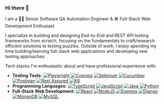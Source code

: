 ### Hi there 👋

I am a 👨‍💻 Senior Software QA Automation Engineer & 🛠️ Full-Stack Web Development Enthusiast

I specialize in building and designing End-to-End and REST API testing frameworks from scratch, focusing on the fundamentals to craft/research efficient solutions to testing puzzles. Outside of work, I enjoy spending my time building/learning full-stack web applications and developing new testing approaches.

Tech stacks I'm enthusiastic about and have professional experience with:
- **Testing Tools:**
  [![Playwright](https://img.shields.io/badge/-Playwright-53BDEC?style=flat-square&logo=Playwright&logoColor=white)](https://playwright.dev/)
  [![Cypress](https://img.shields.io/badge/-Cypress-17202C?style=flat-square&logo=Cypress&logoColor=white)](https://www.cypress.io/)
  [![Selenium](https://img.shields.io/badge/-Selenium-43B02A?style=flat-square&logo=Selenium&logoColor=white)](https://www.selenium.dev/documentation/en/)
  [![Cucumber](https://img.shields.io/badge/-Cucumber-23D96C?style=flat-square&logo=Cucumber&logoColor=white)](https://cucumber.io/docs)
  [![Postman](https://img.shields.io/badge/-Postman-FF6C37?style=flat-square&logo=Postman&logoColor=white)](https://learning.postman.com/)
  [![Rest Assured](https://img.shields.io/badge/-RestAssured-6DB33F?style=flat-square&logo=Java&logoColor=white)](https://github.com/rest-assured/rest-assured)
  [![K6](https://img.shields.io/badge/-k6-7A41C5?style=flat-square&logo=k6&logoColor=white)](https://k6.io/docs/)
- **Programming Languages:**
  [![TypeScript](https://img.shields.io/badge/-TypeScript-3178C6?style=flat-square&logo=TypeScript&logoColor=white)](https://www.typescriptlang.org/)
  [![JavaScript](https://img.shields.io/badge/-JavaScript-F7DF1E?style=flat-square&logo=JavaScript&logoColor=black)](https://developer.mozilla.org/en-US/docs/Web/JavaScript)
  [![Java](https://img.shields.io/badge/-Java-007396?style=flat-square&logo=Java&logoColor=white)](https://www.oracle.com/java/)
  [![Python](https://img.shields.io/badge/-Python-3776AB?style=flat-square&logo=Python&logoColor=white)](https://www.python.org/)
- **Full-Stack Web Development:**
  [![React](https://img.shields.io/badge/-React-61DAFB?style=flat-square&logo=React&logoColor=black)](https://reactjs.org/)
  [![NodeJS](https://img.shields.io/badge/-NodeJS-339933?style=flat-square&logo=Node.js&logoColor=white)](https://nodejs.org/en/)
  [![Express](https://img.shields.io/badge/-Express-000000?style=flat-square&logo=Express&logoColor=white)](https://expressjs.com/)
  [![Django](https://img.shields.io/badge/-Django-092E20?style=flat-square&logo=Django&logoColor=white)](https://www.djangoproject.com/)
  [![MongoDB](https://img.shields.io/badge/-MongoDB-47A248?style=flat-square&logo=MongoDB&logoColor=white)](https://www.mongodb.com/)
  [![MySQL](https://img.shields.io/badge/-MySQL-4479A1?style=flat-square&logo=MySQL&logoColor=white)](https://www.mysql.com/)
